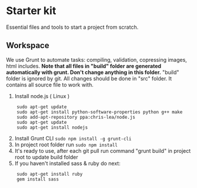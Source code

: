 # Starter kit

Essential files and tools to start a project from scratch.

## Workspace

We use Grunt to automate tasks: compiling, validation, copressing images, html includes.
__Note that all files in "build" folder are generated automatically with grunt. Don't change anything in this folder.__
"build" folder is ignored by git. All changes should be done in "src" folder. It contains all source file to work with.

1. Install node.js ( Linux )
```shell
    sudo apt-get update
    sudo apt-get install python-software-properties python g++ make
    sudo add-apt-repository ppa:chris-lea/node.js
    sudo apt-get update
    sudo apt-get install nodejs
```
2. Install Grunt CLI
    `sudo npm install -g grunt-cli`
3. In project root folder run
    `sudo npm install`
4. It's ready to use, after each git pull run command "grunt build" in project root to update build folder
5. If you haven't installed sass & ruby do next:
```shell
    sudo apt-get install ruby
    gem install sass
```
